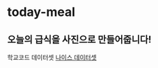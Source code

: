 # today-meal


## 오늘의 급식을 사진으로 만들어줍니다!

학교코드 데이터셋
[나이스 데이터셋](https://open.neis.go.kr/portal/data/service/selectServicePage.do?page=1&rows=10&sortColumn=&sortDirection=&infId=OPEN17020190531110010104913&infSeq=1#none)
